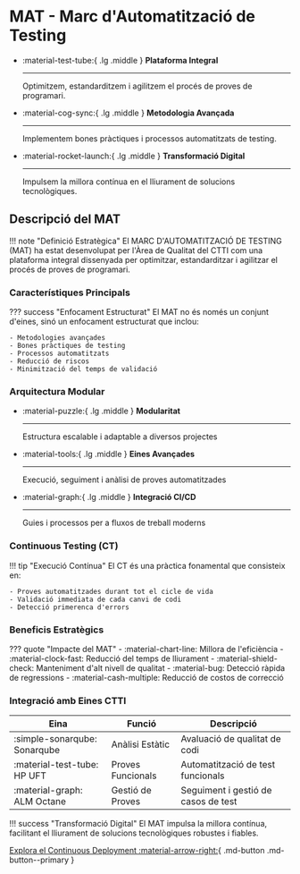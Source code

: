 # MAT - Marc d'Automatització de Testing

<div class="grid cards" markdown>

-   :material-test-tube:{ .lg .middle } __Plataforma Integral__

    ---

    Optimitzem, estandarditzem i agilitzem el procés de proves de programari.

-   :material-cog-sync:{ .lg .middle } __Metodologia Avançada__

    ---

    Implementem bones pràctiques i processos automatitzats de testing.

-   :material-rocket-launch:{ .lg .middle } __Transformació Digital__

    ---

    Impulsem la millora contínua en el lliurament de solucions tecnològiques.

</div>

## Descripció del MAT

!!! note "Definició Estratègica"
    El MARC D'AUTOMATITZACIÓ DE TESTING (MAT) ha estat desenvolupat per l'Àrea de Qualitat del CTTI com una plataforma integral dissenyada per optimitzar, estandarditzar i agilitzar el procés de proves de programari.

### Característiques Principals

??? success "Enfocament Estructurat"
    El MAT no és només un conjunt d'eines, sinó un enfocament estructurat que inclou:

    - Metodologies avançades
    - Bones pràctiques de testing
    - Processos automatitzats
    - Reducció de riscos
    - Minimització del temps de validació

### Arquitectura Modular

<div class="grid cards" markdown>

-   :material-puzzle:{ .lg .middle } __Modularitat__

    ---

    Estructura escalable i adaptable a diversos projectes

-   :material-tools:{ .lg .middle } __Eines Avançades__

    ---

    Execució, seguiment i anàlisi de proves automatitzades

-   :material-graph:{ .lg .middle } __Integració CI/CD__

    ---

    Guies i processos per a fluxos de treball moderns

</div>

### Continuous Testing (CT)

!!! tip "Execució Contínua"
    El CT és una pràctica fonamental que consisteix en:

    - Proves automatitzades durant tot el cicle de vida
    - Validació immediata de cada canvi de codi
    - Detecció primerenca d'errors

### Beneficis Estratègics

??? quote "Impacte del MAT"
    - :material-chart-line: Millora de l'eficiència
    - :material-clock-fast: Reducció del temps de lliurament
    - :material-shield-check: Manteniment d'alt nivell de qualitat
    - :material-bug: Detecció ràpida de regressions
    - :material-cash-multiple: Reducció de costos de correcció

### Integració amb Eines CTTI

| Eina | Funció | Descripció |
|------|--------|------------|
| :simple-sonarqube: Sonarqube | Anàlisi Estàtic | Avaluació de qualitat de codi |
| :material-test-tube: HP UFT | Proves Funcionals | Automatització de test funcionals |
| :material-graph: ALM Octane | Gestió de Proves | Seguiment i gestió de casos de test |

!!! success "Transformació Digital"
    El MAT impulsa la millora contínua, facilitant el lliurament de solucions tecnològiques robustes i fiables.

[Explora el Continuous Deployment :material-arrow-right:](../mat/pipeline.md){ .md-button .md-button--primary }



